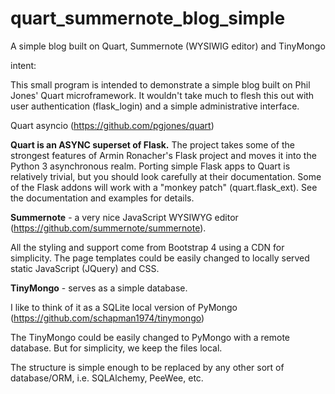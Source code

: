 # quart_summernote_blog_simple
A simple blog built on Quart, Summernote (WYSIWIG editor) and TinyMongo

intent:

This small program is intended to demonstrate a simple blog built on Phil Jones' Quart microframework.  It wouldn't take much to flesh this out with user authentication (flask_login) and a simple administrative interface.

Quart asyncio (https://github.com/pgjones/quart)

**Quart is an ASYNC superset of Flask.**  The project takes some of the strongest features of Armin Ronacher's Flask project and moves it into the Python 3 asynchronous realm.  Porting simple Flask apps to Quart is relatively trivial, but you should look carefully at their documentation.  Some of the Flask addons will work with a "monkey patch" (quart.flask_ext).  See the documentation and examples for details.

**Summernote** - a very nice JavaScript WYSIWYG editor (https://github.com/summernote/summernote).

All the styling and support come from Bootstrap 4 using a CDN for simplicity.  The page templates could be easily changed to locally served static JavaScript (JQuery) and CSS.

**TinyMongo** - serves as a simple database.

I like to think of it as a SQLite local version of PyMongo (https://github.com/schapman1974/tinymongo)

The TinyMongo could be easily changed to PyMongo with a remote database.  But for simplicity, we keep the files local.

The structure is simple enough to be replaced by any other sort of database/ORM, i.e. SQLAlchemy, PeeWee, etc.
